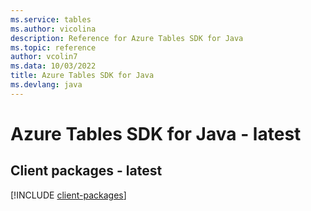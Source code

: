 ```yaml
---
ms.service: tables
ms.author: vicolina
description: Reference for Azure Tables SDK for Java
ms.topic: reference
author: vcolin7
ms.data: 10/03/2022
title: Azure Tables SDK for Java
ms.devlang: java
---
```

# Azure Tables SDK for Java - latest

## Client packages - latest
[!INCLUDE [client-packages](tables-client-index.md)]
